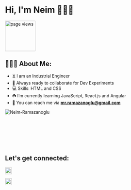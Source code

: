 # Hi, I'm Neim 👩🏼‍💻

<a href="https://github.com/Neim-Ramazanoglu">
 <img src="https://komarev.com/ghpvc/?username=Neim-Ramazanoglu" alt="page views" width="100" />
  </a>

<h2 align="left">👨🏻‍💻 About Me:</h2>

- :hourglass_flowing_sand: I am an Industrial Engineer
- :rocket: Always ready to collaborate for Dev Experiments
- :computer: Skills: HTML and CSS
- :shamrock: I’m currently learning JavaScript, React.js and Angular
- :e-mail: You can reach me via **mr.ramazanoglu@gmail.com**



<p><img align="left" src="https://github-readme-stats.vercel.app/api/top-langs?username=Neim-Ramazanoglu&show_icons=true&locale=en&layout=compact" alt="Neim-Ramazanoglu" /></p>

</br></br></br></br></br></br></br>

<h2 align="left">Let's get connected:</h2>

<p>
 <a href="https://www.linkedin.com/in/neimramazanoglu/" target="_blank"><img alt="LinkedIn" src="https://img.shields.io/badge/@neimramazanoglu-%230077B5.svg?style=flat-square&logo=linkedin&logoColor=white" height=22/></a>
 
 <a href="mailto:mr.ramazanoglu@gmail.com" target="_blank"><img alt="Mail" src="https://img.shields.io/badge/mr.ramazanoglu@gmail.com-c14438?style=flat-square&logo=Gmail&logoColor=white" height=22/></a>
</p>
